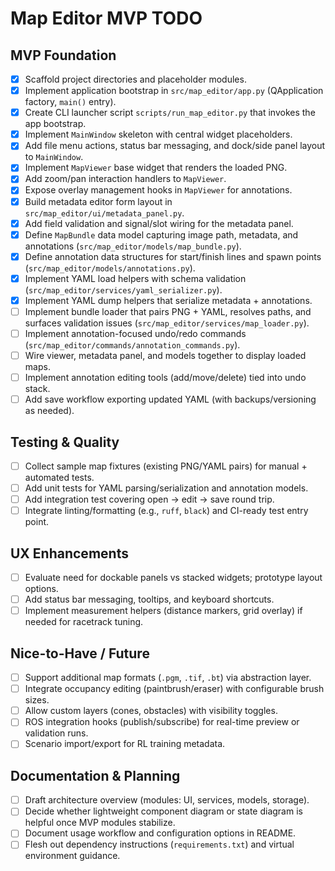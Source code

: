 # Map Editor MVP TODO

## MVP Foundation
- [x] Scaffold project directories and placeholder modules.
- [x] Implement application bootstrap in `src/map_editor/app.py` (QApplication factory, `main()` entry).
- [x] Create CLI launcher script `scripts/run_map_editor.py` that invokes the app bootstrap.
- [x] Implement `MainWindow` skeleton with central widget placeholders.
- [x] Add file menu actions, status bar messaging, and dock/side panel layout to `MainWindow`.
- [x] Implement `MapViewer` base widget that renders the loaded PNG.
- [x] Add zoom/pan interaction handlers to `MapViewer`.
- [x] Expose overlay management hooks in `MapViewer` for annotations.
- [x] Build metadata editor form layout in `src/map_editor/ui/metadata_panel.py`.
- [x] Add field validation and signal/slot wiring for the metadata panel.
- [x] Define `MapBundle` data model capturing image path, metadata, and annotations (`src/map_editor/models/map_bundle.py`).
- [x] Define annotation data structures for start/finish lines and spawn points (`src/map_editor/models/annotations.py`).
- [x] Implement YAML load helpers with schema validation (`src/map_editor/services/yaml_serializer.py`).
- [x] Implement YAML dump helpers that serialize metadata + annotations.
- [ ] Implement bundle loader that pairs PNG + YAML, resolves paths, and surfaces validation issues (`src/map_editor/services/map_loader.py`).
- [ ] Implement annotation-focused undo/redo commands (`src/map_editor/commands/annotation_commands.py`).
- [ ] Wire viewer, metadata panel, and models together to display loaded maps.
- [ ] Implement annotation editing tools (add/move/delete) tied into undo stack.
- [ ] Add save workflow exporting updated YAML (with backups/versioning as needed).

## Testing & Quality
- [ ] Collect sample map fixtures (existing PNG/YAML pairs) for manual + automated tests.
- [ ] Add unit tests for YAML parsing/serialization and annotation models.
- [ ] Add integration test covering open → edit → save round trip.
- [ ] Integrate linting/formatting (e.g., `ruff`, `black`) and CI-ready test entry point.

## UX Enhancements
- [ ] Evaluate need for dockable panels vs stacked widgets; prototype layout options.
- [ ] Add status bar messaging, tooltips, and keyboard shortcuts.
- [ ] Implement measurement helpers (distance markers, grid overlay) if needed for racetrack tuning.

## Nice-to-Have / Future
- [ ] Support additional map formats (`.pgm`, `.tif`, `.bt`) via abstraction layer.
- [ ] Integrate occupancy editing (paintbrush/eraser) with configurable brush sizes.
- [ ] Allow custom layers (cones, obstacles) with visibility toggles.
- [ ] ROS integration hooks (publish/subscribe) for real-time preview or validation runs.
- [ ] Scenario import/export for RL training metadata.

## Documentation & Planning
- [ ] Draft architecture overview (modules: UI, services, models, storage).
- [ ] Decide whether lightweight component diagram or state diagram is helpful once MVP modules stabilize.
- [ ] Document usage workflow and configuration options in README.
- [ ] Flesh out dependency instructions (`requirements.txt`) and virtual environment guidance.
